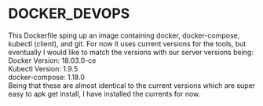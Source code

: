 # DOCKER_DEVOPS

This Dockerfile sping up an image containing docker, docker-compose, kubectl (client), and git.  For now it uses current versions for the tools, but eventually I would like to match the versions with our server versions being:  
Docker Version: 18.03.0-ce  
Kubectl Version: 1.9.5  
docker-compose: 1.18.0  
Being that these are almost identical to the current versions which are super easy to apk get install, I have installed the currents for now.
